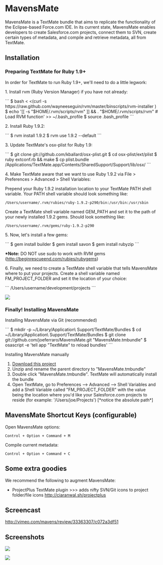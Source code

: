 <h1>MavensMate</h1>
MavensMate is a TextMate bundle that aims to replicate the functionality of the Eclipse-based Force.com IDE. In its current state, MavensMate enables developers to create Salesforce.com projects, connect them to SVN, create certain types of metadata, and compile and retrieve metadata, all from TextMate.

<P>
<h2>Installation</h2>
<h3>Preparing TextMate for Ruby 1.9+</h3>

<p>In order for TextMate to run Ruby 1.9+, we'll need to do a little legwork:</p>  

<p>1. Install rvm (Ruby Version Manager) if you have not already:</p>
```
$ bash < <(curl -s https://raw.github.com/wayneeseguin/rvm/master/binscripts/rvm-installer )
$ echo '[[ -s "$HOME/.rvm/scripts/rvm" ]] && . "$HOME/.rvm/scripts/rvm" # Load RVM function' >> ~/.bash_profile
$ source .bash_profile
```

<p>2. Install Ruby 1.9.2:</p>
```
$ rvm install 1.9.2
$ rvm use 1.9.2 --default 
```

<p>3. Update TextMate's osx-plist for Ruby 1.9:</p>
```
$ git clone git://github.com/kballard/osx-plist.git
$ cd osx-plist/ext/plist
$ ruby extconf.rb && make
$ cp plist.bundle /Applications/TextMate.app/Contents/SharedSupport/Support/lib/osx/
```

<p>4. Make TextMate aware that we want to use Ruby 1.9.2 via File &gt; Preferences &gt; Advanced &gt; Shell Variables:</p>

<p>Prepend your Ruby 1.9.2 installation location to your TextMate PATH shell variable. Your PATH shell variable should look something like:</p>

	/Users/username/.rvm/rubies/ruby-1.9.2-p290/bin:/usr/bin:/usr/sbin

<p>Create a TextMate shell variable named GEM_PATH and set it to the path of your newly installed 1.9.2 gems. Should look something like:</p>

	/Users/username/.rvm/gems/ruby-1.9.2-p290


<p>5. Now, let's install a few gems:</p>
```
$ gem install builder
$ gem install savon
$ gem install rubyzip
```
<p><b>*Note:</b> DO NOT use sudo to work with RVM gems (<a href="http://beginrescueend.com/rubies/rubygems">http://beginrescueend.com/rubies/rubygems</a>)</p>

<p>6. Finally, we need to create a TextMate shell variable that tells MavensMate where to put your projects. Create a shell variable named FM_PROJECT_FOLDER and set it the location of your choice:</p>
```
/Users/username/development/projects
```

<P><img src="http://wearemavens.com/images/mm/path.png"/></P>

<h3>Finally! Installing MavensMate</h3>
<p>Installing MavensMate via Git (recommended)</p>
```
$ mkdir -p ~/Library/Application\ Support/TextMate/Bundles
$ cd ~/Library/Application\ Support/TextMate/Bundles
$ git clone git://github.com/joeferraro/MavensMate.git "MavensMate.tmbundle"
$ osascript -e 'tell app "TextMate" to reload bundles'
```

<p>Installing MavensMate manually</p>
<OL>
	<LI><A HREF="https://github.com/joeferraro/MavensMate/tarball/master">Download this project</A>
	<LI>Unzip and rename the parent directory to "MavensMate.tmbundle"
	<LI>Double click "MavensMate.tmbundle". TextMate will automatically install the bundle
	<LI>Open TextMate, go to Preferences --> Advanced --> Shell Variables and add a Shell Variable called "FM_PROJECT_FOLDER" with the value being the location where you'd like your Salesforce.com projects to reside (for example: '/Users/joe/Projects') [*notice the absolute path*] 
</OL>

</P> 

<P>
<h2>MavensMate Shortcut Keys (configurable)</h2>
<P>Open MavensMate options:</P>

	Control + Option + Command + M

<P>Compile current metadata:</P>

	Control + Option + Command + C

</P>

<P>
<h2>Some extra goodies</h2>
<P>We recommend the following to augment MavensMate:</P>
<UL>
	<LI>ProjectPlus TextMate plugin >>> adds nifty SVN/Git icons to project folder/file icons
	<A HREF="http://ciaranwal.sh/projectplus">http://ciaranwal.sh/projectplus</A>
</UL>
</P>

<p>
<h2>Screencast</h2>
<p><a href="http://vimeo.com/mavens/review/33363307/c072a3df51">http://vimeo.com/mavens/review/33363307/c072a3df51</a></p>
</p>	

<P>
<h2>Screenshots</h2>
<P><img src="http://wearemavens.com/images/mm/project.png"/></P>
<P><img src="http://wearemavens.com/images/mm/options.png"/></P>
</p>